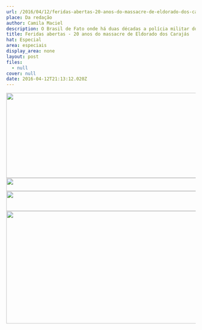 ```yaml
---
url: /2016/04/12/feridas-abertas-20-anos-do-massacre-de-eldorado-dos-carajas/
place: Da redação
author: Camila Maciel
description: O Brasil de Fato onde há duas décadas a polícia militar do pará matou 21 trabalhadores rurais sem-terra. Confira.
title: Feridas abertas - 20 anos do massacre de Eldorado dos Carajás
hat: Especial
area: especiais
display_area: none
layout: post
files:
  - null
cover: null
date: 2016-04-12T21:13:12.020Z
---
```

<p><img alt="" src="http://farm2.staticflickr.com/1547/26303797212_2d341bf499_b.jpg" style="height:226px; width:680px" /><img alt="" src="http://farm2.staticflickr.com/1563/26303807382_df43d2cbbe_b.jpg" style="height:35px; width:680px" /><img alt="" src="http://farm2.staticflickr.com/1494/25793263333_ff5a82118b_b.jpg" style="height:53px; width:680px" /><img alt="" src="http://farm2.staticflickr.com/1716/25791210814_98d037c737_b.jpg" style="height:299px; width:680px" /></p>

